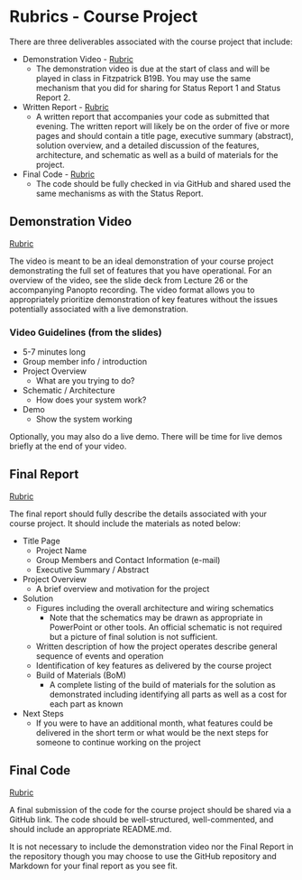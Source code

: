 # Rubrics - Course Project

There are three deliverables associated with the course project that include:

* Demonstration Video - [Rubric](https://github.com/adstriegel/cse40373-sp24/blob/main/assignments/course-project/Rubric-Video.pdf)
   * The demonstration video is due at the start of class and will be played in class in Fitzpatrick B19B.  You may use the same mechanism that you did for sharing for Status Report 1 and Status Report 2.
* Written Report - [Rubric](https://github.com/adstriegel/cse40373-sp24/blob/main/assignments/course-project/Rubric-Report.pdf)
   * A written report that accompanies your code as submitted that evening.  The written report will likely be on the order of five or more pages and should contain a title page, executive summary (abstract), solution overview, and a detailed discussion of the features, architecture, and schematic as well as a build of materials for the project.  
* Final Code - [Rubric](https://github.com/adstriegel/cse40373-sp24/blob/main/assignments/course-project/Rubric-Code.pdf)
   * The code should be fully checked in via GitHub and shared used the same mechanisms as with the Status Report.    

## Demonstration Video

[Rubric](https://github.com/adstriegel/cse40373-sp24/blob/main/assignments/course-project/Rubric-Video.pdf)

The video is meant to be an ideal demonstration of your course project demonstrating the full set of features that you have operational. For an overview of the video, see the slide deck from Lecture 26 or the accompanying Panopto recording.  The video format allows you to appropriately prioritize demonstration of key features without the issues potentially associated with a live demonstration.  

### Video Guidelines (from the slides)

* 5-7 minutes long
* Group member info / introduction
* Project Overview
   * What are you trying to do?
* Schematic / Architecture
   * How does your system work?
* Demo
   * Show the system working

Optionally, you may also do a live demo.  There will be time for live demos briefly at the end of your video.  

## Final Report

[Rubric](https://github.com/adstriegel/cse40373-sp24/blob/main/assignments/course-project/Rubric-Report.pdf)

The final report should fully describe the details associated with your course project.  It should include the materials as noted below:

* Title Page
   * Project Name
   * Group Members and Contact Information (e-mail)
   * Executive Summary / Abstract
* Project Overview
   * A brief overview and motivation for the project 
* Solution
   * Figures including the overall architecture and wiring schematics
      * Note that the schematics may be drawn as appropriate in PowerPoint or other tools.  An official schematic is not required but a picture of final solution is not sufficient. 
   * Written description of how the project operates describe general sequence of events and operation
   * Identification of key features as delivered by the course project 
   * Build of Materials (BoM)
      * A complete listing of the build of materials for the solution as demonstrated including identifying all parts as well as a cost for each part as known
* Next Steps
   * If you were to have an additional month, what features could be delivered in the short term or what would be the next steps for someone to continue working on the project

## Final Code

[Rubric](https://github.com/adstriegel/cse40373-sp24/blob/main/assignments/course-project/Rubric-Code.pdf)

A final submission of the code for the course project should be shared via a GitHub link.  The code should be well-structured, well-commented, and should include an appropriate README.md.

It is not necessary to include the demonstration video nor the Final Report in the repository though you may choose to use the GitHub repository and Markdown for your final report as you see fit.  